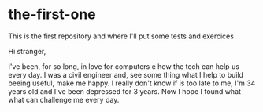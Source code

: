 # the-first-one
This is the first repository and where I'll put some tests and exercices

Hi stranger,

I've been, for so long, in love for computers e how the tech can help us every day. I was a civil engineer and, see some thing what I help to build beeing useful, make me happy.
I really don't know if is too late to me, I'm 34 years old and I've been depressed for 3 years. Now I hope I found what what can challenge me every day.
